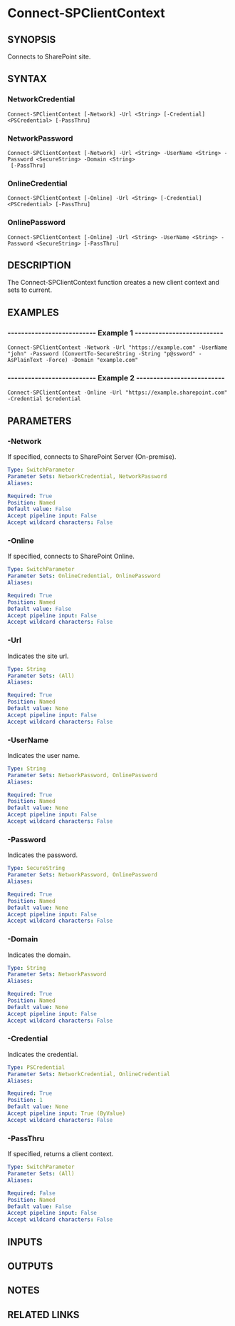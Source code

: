# Connect-SPClientContext

## SYNOPSIS
Connects to SharePoint site.

## SYNTAX

### NetworkCredential
```
Connect-SPClientContext [-Network] -Url <String> [-Credential] <PSCredential> [-PassThru]
```

### NetworkPassword
```
Connect-SPClientContext [-Network] -Url <String> -UserName <String> -Password <SecureString> -Domain <String>
 [-PassThru]
```

### OnlineCredential
```
Connect-SPClientContext [-Online] -Url <String> [-Credential] <PSCredential> [-PassThru]
```

### OnlinePassword
```
Connect-SPClientContext [-Online] -Url <String> -UserName <String> -Password <SecureString> [-PassThru]
```

## DESCRIPTION
The Connect-SPClientContext function creates a new client context and sets to
current.

## EXAMPLES

### -------------------------- Example 1 --------------------------
```
Connect-SPClientContext -Network -Url "https://example.com" -UserName "john" -Password (ConvertTo-SecureString -String "p@ssword" -AsPlainText -Force) -Domain "example.com"
```

### -------------------------- Example 2 --------------------------
```
Connect-SPClientContext -Online -Url "https://example.sharepoint.com" -Credential $credential
```

## PARAMETERS

### -Network
If specified, connects to SharePoint Server (On-premise).

```yaml
Type: SwitchParameter
Parameter Sets: NetworkCredential, NetworkPassword
Aliases: 

Required: True
Position: Named
Default value: False
Accept pipeline input: False
Accept wildcard characters: False
```

### -Online
If specified, connects to SharePoint Online.

```yaml
Type: SwitchParameter
Parameter Sets: OnlineCredential, OnlinePassword
Aliases: 

Required: True
Position: Named
Default value: False
Accept pipeline input: False
Accept wildcard characters: False
```

### -Url
Indicates the site url.

```yaml
Type: String
Parameter Sets: (All)
Aliases: 

Required: True
Position: Named
Default value: None
Accept pipeline input: False
Accept wildcard characters: False
```

### -UserName
Indicates the user name.

```yaml
Type: String
Parameter Sets: NetworkPassword, OnlinePassword
Aliases: 

Required: True
Position: Named
Default value: None
Accept pipeline input: False
Accept wildcard characters: False
```

### -Password
Indicates the password.

```yaml
Type: SecureString
Parameter Sets: NetworkPassword, OnlinePassword
Aliases: 

Required: True
Position: Named
Default value: None
Accept pipeline input: False
Accept wildcard characters: False
```

### -Domain
Indicates the domain.

```yaml
Type: String
Parameter Sets: NetworkPassword
Aliases: 

Required: True
Position: Named
Default value: None
Accept pipeline input: False
Accept wildcard characters: False
```

### -Credential
Indicates the credential.

```yaml
Type: PSCredential
Parameter Sets: NetworkCredential, OnlineCredential
Aliases: 

Required: True
Position: 1
Default value: None
Accept pipeline input: True (ByValue)
Accept wildcard characters: False
```

### -PassThru
If specified, returns a client context.

```yaml
Type: SwitchParameter
Parameter Sets: (All)
Aliases: 

Required: False
Position: Named
Default value: False
Accept pipeline input: False
Accept wildcard characters: False
```

## INPUTS

## OUTPUTS

## NOTES

## RELATED LINKS

